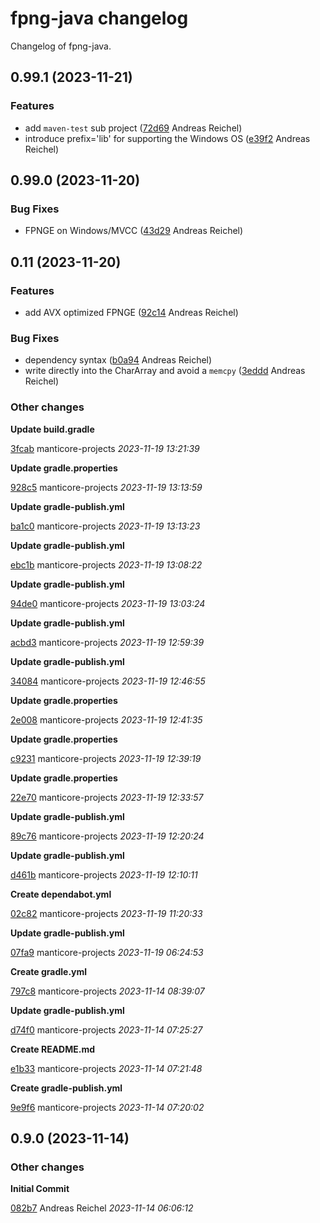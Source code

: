# fpng-java changelog

Changelog of fpng-java.

## 0.99.1 (2023-11-21)

### Features

-  add `maven-test` sub project ([72d69](https://github.com/manticore-projects/fpng-java/commit/72d69a6ce49dab5) Andreas Reichel)
-  introduce prefix='lib' for supporting the Windows OS ([e39f2](https://github.com/manticore-projects/fpng-java/commit/e39f2479a41bb99) Andreas Reichel)

## 0.99.0 (2023-11-20)

### Bug Fixes

-  FPNGE on Windows/MVCC ([43d29](https://github.com/manticore-projects/fpng-java/commit/43d29a81c8170b7) Andreas Reichel)

## 0.11 (2023-11-20)

### Features

-  add AVX optimized FPNGE ([92c14](https://github.com/manticore-projects/fpng-java/commit/92c146963553848) Andreas Reichel)

### Bug Fixes

-  dependency syntax ([b0a94](https://github.com/manticore-projects/fpng-java/commit/b0a94dddb53da83) Andreas Reichel)
-  write directly into the CharArray and avoid a `memcpy` ([3eddd](https://github.com/manticore-projects/fpng-java/commit/3eddd701083795e) Andreas Reichel)

### Other changes

**Update build.gradle**


[3fcab](https://github.com/manticore-projects/fpng-java/commit/3fcabb8603d9f81) manticore-projects *2023-11-19 13:21:39*

**Update gradle.properties**


[928c5](https://github.com/manticore-projects/fpng-java/commit/928c58339dfb144) manticore-projects *2023-11-19 13:13:59*

**Update gradle-publish.yml**


[ba1c0](https://github.com/manticore-projects/fpng-java/commit/ba1c05be3c8d116) manticore-projects *2023-11-19 13:13:23*

**Update gradle-publish.yml**


[ebc1b](https://github.com/manticore-projects/fpng-java/commit/ebc1b7683659450) manticore-projects *2023-11-19 13:08:22*

**Update gradle-publish.yml**


[94de0](https://github.com/manticore-projects/fpng-java/commit/94de0ec19319aea) manticore-projects *2023-11-19 13:03:24*

**Update gradle-publish.yml**


[acbd3](https://github.com/manticore-projects/fpng-java/commit/acbd339979f0be1) manticore-projects *2023-11-19 12:59:39*

**Update gradle-publish.yml**


[34084](https://github.com/manticore-projects/fpng-java/commit/34084eaceb5e03d) manticore-projects *2023-11-19 12:46:55*

**Update gradle.properties**


[2e008](https://github.com/manticore-projects/fpng-java/commit/2e0087a8bb838cc) manticore-projects *2023-11-19 12:41:35*

**Update gradle.properties**


[c9231](https://github.com/manticore-projects/fpng-java/commit/c9231d7f5128f1a) manticore-projects *2023-11-19 12:39:19*

**Update gradle.properties**


[22e70](https://github.com/manticore-projects/fpng-java/commit/22e708967014919) manticore-projects *2023-11-19 12:33:57*

**Update gradle-publish.yml**


[89c76](https://github.com/manticore-projects/fpng-java/commit/89c76b83c60bbd7) manticore-projects *2023-11-19 12:20:24*

**Update gradle-publish.yml**


[d461b](https://github.com/manticore-projects/fpng-java/commit/d461bd339f214b2) manticore-projects *2023-11-19 12:10:11*

**Create dependabot.yml**


[02c82](https://github.com/manticore-projects/fpng-java/commit/02c82039dcf52ba) manticore-projects *2023-11-19 11:20:33*

**Update gradle-publish.yml**


[07fa9](https://github.com/manticore-projects/fpng-java/commit/07fa96f99160bb9) manticore-projects *2023-11-19 06:24:53*

**Create gradle.yml**


[797c8](https://github.com/manticore-projects/fpng-java/commit/797c8466318bb35) manticore-projects *2023-11-14 08:39:07*

**Update gradle-publish.yml**


[d74f0](https://github.com/manticore-projects/fpng-java/commit/d74f06aea74e22f) manticore-projects *2023-11-14 07:25:27*

**Create README.md**


[e1b33](https://github.com/manticore-projects/fpng-java/commit/e1b33917367525b) manticore-projects *2023-11-14 07:21:48*

**Create gradle-publish.yml**


[9e9f6](https://github.com/manticore-projects/fpng-java/commit/9e9f680a244a598) manticore-projects *2023-11-14 07:20:02*


## 0.9.0 (2023-11-14)

### Other changes

**Initial Commit**


[082b7](https://github.com/manticore-projects/fpng-java/commit/082b74ec63982e5) Andreas Reichel *2023-11-14 06:06:12*
